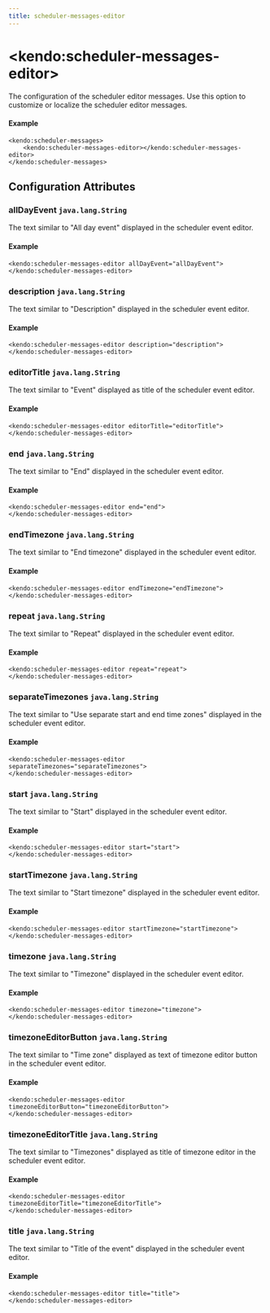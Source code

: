```yaml
---
title: scheduler-messages-editor
---
```


# \<kendo:scheduler-messages-editor\>

The configuration of the scheduler editor messages. Use this option to customize or localize the scheduler editor messages.

#### Example
    <kendo:scheduler-messages>
        <kendo:scheduler-messages-editor></kendo:scheduler-messages-editor>
    </kendo:scheduler-messages>

## Configuration Attributes

### allDayEvent `java.lang.String`

The text similar to "All day event" displayed in the scheduler event editor.

#### Example
    <kendo:scheduler-messages-editor allDayEvent="allDayEvent">
    </kendo:scheduler-messages-editor>

### description `java.lang.String`

The text similar to "Description" displayed in the scheduler event editor.

#### Example
    <kendo:scheduler-messages-editor description="description">
    </kendo:scheduler-messages-editor>

### editorTitle `java.lang.String`

The text similar to "Event" displayed as title of the scheduler event editor.

#### Example
    <kendo:scheduler-messages-editor editorTitle="editorTitle">
    </kendo:scheduler-messages-editor>

### end `java.lang.String`

The text similar to "End" displayed in the scheduler event editor.

#### Example
    <kendo:scheduler-messages-editor end="end">
    </kendo:scheduler-messages-editor>

### endTimezone `java.lang.String`

The text similar to "End timezone" displayed in the scheduler event editor.

#### Example
    <kendo:scheduler-messages-editor endTimezone="endTimezone">
    </kendo:scheduler-messages-editor>

### repeat `java.lang.String`

The text similar to "Repeat" displayed in the scheduler event editor.

#### Example
    <kendo:scheduler-messages-editor repeat="repeat">
    </kendo:scheduler-messages-editor>

### separateTimezones `java.lang.String`

The text similar to "Use separate start and end time zones" displayed in the scheduler event editor.

#### Example
    <kendo:scheduler-messages-editor separateTimezones="separateTimezones">
    </kendo:scheduler-messages-editor>

### start `java.lang.String`

The text similar to "Start" displayed in the scheduler event editor.

#### Example
    <kendo:scheduler-messages-editor start="start">
    </kendo:scheduler-messages-editor>

### startTimezone `java.lang.String`

The text similar to "Start timezone" displayed in the scheduler event editor.

#### Example
    <kendo:scheduler-messages-editor startTimezone="startTimezone">
    </kendo:scheduler-messages-editor>

### timezone `java.lang.String`

The text similar to "Timezone" displayed in the scheduler event editor.

#### Example
    <kendo:scheduler-messages-editor timezone="timezone">
    </kendo:scheduler-messages-editor>

### timezoneEditorButton `java.lang.String`

The text similar to "Time zone" displayed as text of timezone editor button in the scheduler event editor.

#### Example
    <kendo:scheduler-messages-editor timezoneEditorButton="timezoneEditorButton">
    </kendo:scheduler-messages-editor>

### timezoneEditorTitle `java.lang.String`

The text similar to "Timezones" displayed as title of timezone editor in the scheduler event editor.

#### Example
    <kendo:scheduler-messages-editor timezoneEditorTitle="timezoneEditorTitle">
    </kendo:scheduler-messages-editor>

### title `java.lang.String`

The text similar to "Title of the event" displayed in the scheduler event editor.

#### Example
    <kendo:scheduler-messages-editor title="title">
    </kendo:scheduler-messages-editor>

